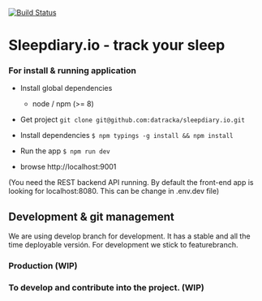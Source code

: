 [![Build Status](https://travis-ci.org/datracka/sleepdiary.io.svg?branch=develop)](https://travis-ci.org/datracka/sleepdiary.io)
   
# Sleepdiary.io - track your sleep
### For install & running application 

* Install global dependencies
    - node /  npm (>= 8)

* Get project
 `git clone git@github.com:datracka/sleepdiary.io.git`
 
* Install dependencies
 `$ npm typings -g install && npm install`

* Run the app
 `$ npm run dev`
 
*  browse http://localhost:9001

(You need the REST backend API running. By default the front-end app 
is looking for localhost:8080. This can be change in .env.dev file)
 
## Development & git management

We are using develop branch for development. It has a stable and all the time deployable versión. For development we stick to featurebranch. 

### Production (WIP)
### To develop and contribute into the project. (WIP)








  